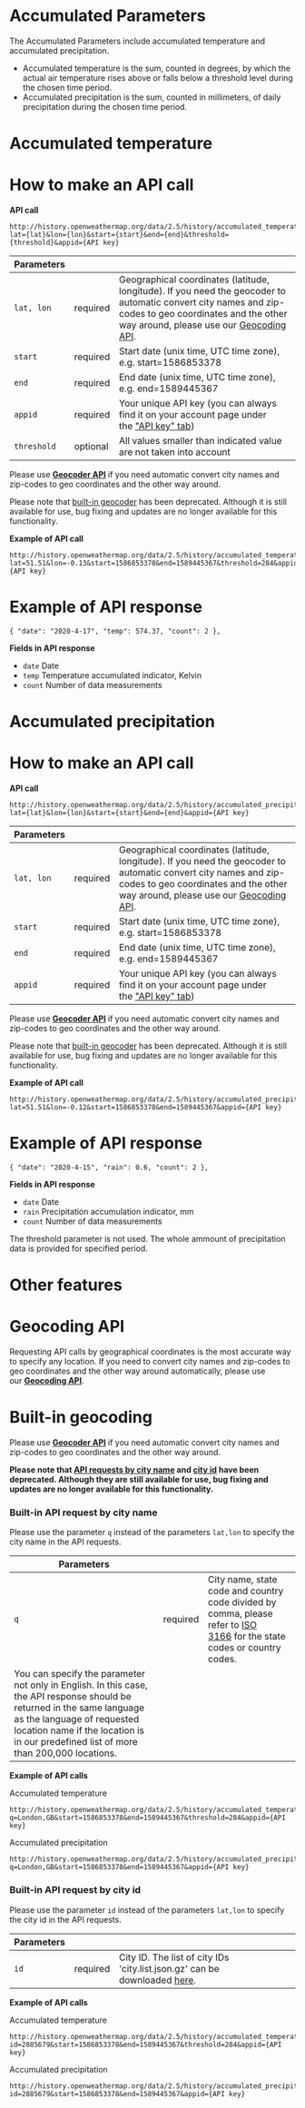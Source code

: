 # Accumulated Parameters

The Accumulated Parameters include accumulated temperature and accumulated precipitation.

- Accumulated temperature is the sum, counted in degrees, by which the actual air temperature rises above or falls below a threshold level during the chosen time period.
- Accumulated precipitation is the sum, counted in millimeters, of daily precipitation during the chosen time period.

# **Accumulated temperature**

# **How to make an API call**

**API call**

```
http://history.openweathermap.org/data/2.5/history/accumulated_temperature?lat={lat}&lon={lon}&start={start}&end={end}&threshold={threshold}&appid={API key}
```

| **Parameters** |  |  |
| --- | --- | --- |
| `lat, lon` | required | Geographical coordinates (latitude, longitude). If you need the geocoder to automatic convert city names and zip-codes to geo coordinates and the other way around, please use our [Geocoding API](https://openweathermap.org/api/geocoding-api). |
| `start` | required | Start date (unix time, UTC time zone), e.g. start=1586853378 |
| `end` | required | End date (unix time, UTC time zone), e.g. end=1589445367 |
| `appid` | required | Your unique API key (you can always find it on your account page under the ["API key" tab](https://home.openweathermap.org/api_keys)) |
| `threshold` | optional | All values smaller than indicated value are not taken into account |

Please use [**Geocoder API**](https://openweathermap.org/api/geocoding-api) if you need automatic convert city names and zip-codes to geo coordinates and the other way around.

Please note that [built-in geocoder](https://openweathermap.org/api/accumulated-parameters#geocoding) has been deprecated. Although it is still available for use, bug fixing and updates are no longer available for this functionality.

**Example of API call**

```
http://history.openweathermap.org/data/2.5/history/accumulated_temperature?lat=51.51&lon=-0.13&start=1586853378&end=1589445367&threshold=284&appid={API key}
```

# **Example of API response**

`{
  "date": "2020-4-17",
  "temp": 574.37,
  "count": 2
},`

**Fields in API response**

- `date` Date
- `temp` Temperature accumulated indicator, Kelvin
- `count` Number of data measurements

# **Accumulated precipitation**

# **How to make an API call**

**API call**

```
http://history.openweathermap.org/data/2.5/history/accumulated_precipitation?lat={lat}&lon={lon}&start={start}&end={end}&appid={API key}
```

| **Parameters** |  |  |
| --- | --- | --- |
| `lat, lon` | required | Geographical coordinates (latitude, longitude). If you need the geocoder to automatic convert city names and zip-codes to geo coordinates and the other way around, please use our [Geocoding API](https://openweathermap.org/api/geocoding-api). |
| `start` | required | Start date (unix time, UTC time zone), e.g. start=1586853378 |
| `end` | required | End date (unix time, UTC time zone), e.g. end=1589445367 |
| `appid` | required | Your unique API key (you can always find it on your account page under the ["API key" tab](https://home.openweathermap.org/api_keys)) |

Please use [**Geocoder API**](https://openweathermap.org/api/geocoding-api) if you need automatic convert city names and zip-codes to geo coordinates and the other way around.

Please note that [built-in geocoder](https://openweathermap.org/api/accumulated-parameters#geocoding) has been deprecated. Although it is still available for use, bug fixing and updates are no longer available for this functionality.

**Example of API call**

```
http://history.openweathermap.org/data/2.5/history/accumulated_precipitation?lat=51.51&lon=-0.12&start=1586853378&end=1589445367&appid={API key}
```

# **Example of API response**

`{
  "date": "2020-4-15",
  "rain": 0.6,
  "count": 2
},`

**Fields in API response**

- `date` Date
- `rain` Precipitation accumulation indicator, mm
- `count` Number of data measurements

The threshold parameter is not used. The whole ammount of precipitation data is provided for specified period.

# **Other features**

# **Geocoding API**

Requesting API calls by geographical coordinates is the most accurate way to specify any location. If you need to convert city names and zip-codes to geo coordinates and the other way around automatically, please use our [**Geocoding API**](https://openweathermap.org/api/geocoding-api).

# **Built-in geocoding**

Please use [**Geocoder API**](https://openweathermap.org/api/geocoding-api) if you need automatic convert city names and zip-codes to geo coordinates and the other way around.

**Please note that [API requests by city name](https://openweathermap.org/api/accumulated-parameters#name) and [city id](https://openweathermap.org/api/accumulated-parameters#cityid) have been deprecated. Although they are still available for use, bug fixing and updates are no longer available for this functionality.**

### **Built-in API request by city name**

Please use the parameter `q` instead of the parameters `lat,lon` to specify the city name in the API requests.

| **Parameters** |  |  |
| --- | --- | --- |
| `q` | required | City name, state code and country code divided by comma, please refer to [ISO 3166](https://www.iso.org/obp/ui/) for the state codes or country codes.
You can specify the parameter not only in English. In this case, the API response should be returned in the same language as the language of requested location name if the location is in our predefined list of more than 200,000 locations. |

**Example of API calls**

Accumulated temperature

```
http://history.openweathermap.org/data/2.5/history/accumulated_temperature?q=London,GB&start=1586853378&end=1589445367&threshold=284&appid={API key}
```

Accumulated precipitation

```
http://history.openweathermap.org/data/2.5/history/accumulated_precipitation?q=London,GB&start=1586853378&end=1589445367&appid={API key}
```

### **Built-in API request by city id**

Please use the parameter `id` instead of the parameters `lat,lon` to specify the city id in the API requests.

| **Parameters** |  |  |
| --- | --- | --- |
| `id` | required | City ID. The list of city IDs 'city.list.json.gz' can be downloaded [here](http://bulk.openweathermap.org/sample/). |

**Example of API calls**

Accumulated temperature

```
http://history.openweathermap.org/data/2.5/history/accumulated_temperature?id=2885679&start=1586853378&end=1589445367&threshold=284&appid={API key}
```

Accumulated precipitation

```
http://history.openweathermap.org/data/2.5/history/accumulated_precipitation?id=2885679&start=1586853378&end=1589445367&appid={API key}
```